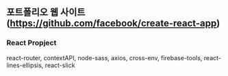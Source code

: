 ## 포트폴리오 웹 사이트(https://github.com/facebook/create-react-app)

### React Propject
react-router, contextAPI, node-sass, axios, cross-env, firebase-tools, react-lines-ellipsis, react-slick
